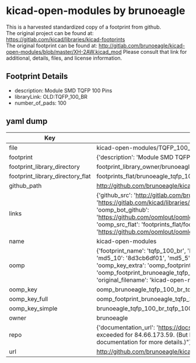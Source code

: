 # kicad-open-modules by brunoeagle  
This is a harvested standardized copy of a footprint from github.  
The original project can be found at:  
https://gitlab.com/kicad/libraries/kicad-footprints  
The original footprint can be found at:
http://gitlab.com/brunoeagle/kicad-open-modules/blob/master/XH-2AW.kicad_mod
Please consult that link for additional, details, files, and license information.  
## Footprint Details
* description: Module SMD TQFP 100 Pins  
* libraryLink: OLD:TQFP_100_BR  
* number_of_pads: 100  
## yaml dump  
| Key | Value |  
| --- | --- |  
| file | kicad-open-modules/TQFP_100_BR.kicad_mod |  
| footprint | {'description': 'Module SMD TQFP 100 Pins', 'libraryLink': 'OLD:TQFP_100_BR', 'number_of_pads': 100} |  
| footprint_library_directory | footprint_library_owner/brunoeagle_kicad-open-modules |  
| footprint_library_directory_flat | footprints_flat/brunoeagle_tqfp_100_br_tqfp_100_br/working |  
| github_path | http://github.com/brunoeagle/kicad-open-modules/blob/master/TQFP_100_BR.kicad_mod |  
| links | {'github_src': 'http://gitlab.com/brunoeagle/kicad-open-modules/blob/master/XH-2AW.kicad_mod', 'github_src_repo': 'https://gitlab.com/kicad/libraries/kicad-footprints', 'oomp_bot': 'footprints/brunoeagle_tqfp_100_br_tqfp_100_br/working', 'oomp_bot_github': 'https://github.com/oomlout/oomlout_oomp_footprint_bot/tree/main/footprints/brunoeagle_tqfp_100_br_tqfp_100_br/working', 'oomp_src_flat': 'footprints_flat/footprints_flat/brunoeagle_tqfp_100_br_tqfp_100_br/working', 'oomp_src_flat_github': 'https://github.com/oomlout/oomlout_oomp_footprint_src/tree/main/footprints_flat/brunoeagle_tqfp_100_br_tqfp_100_br/working'} |  
| name | kicad-open-modules |  
| oomp | {'footprint_name': 'tqfp_100_br', 'library_name': 'tqfp_100_br_kicad_mod', 'md5': '8d3cb6df01b0c10172927f5fe62158af', 'md5_10': '8d3cb6df01', 'md5_5': '8d3cb', 'md5_6': '8d3cb6', 'oomp_key': 'oomp_brunoeagle_tqfp_100_br_tqfp_100_br', 'oomp_key_extra': 'oomp_footprint_brunoeagle_tqfp_100_br_tqfp_100_br', 'oomp_key_full': 'oomp_footprint_brunoeagle_tqfp_100_br_tqfp_100_br_8d3cb6', 'oomp_key_simple': 'brunoeagle_tqfp_100_br_tqfp_100_br', 'original_filename': 'kicad-open-modules/TQFP_100_BR.kicad_mod', 'owner_name': 'brunoeagle'} |  
| oomp_key | oomp_brunoeagle_tqfp_100_br_tqfp_100_br |  
| oomp_key_full | oomp_footprint_brunoeagle_tqfp_100_br_tqfp_100_br |  
| oomp_key_simple | brunoeagle_tqfp_100_br_tqfp_100_br |  
| owner | brunoeagle |  
| repo | {'documentation_url': 'https://docs.github.com/rest/overview/resources-in-the-rest-api#rate-limiting', 'message': "API rate limit exceeded for 84.66.173.59. (But here's the good news: Authenticated requests get a higher rate limit. Check out the documentation for more details.)"} |  
| url | http://github.com/brunoeagle/kicad-open-modules |  

